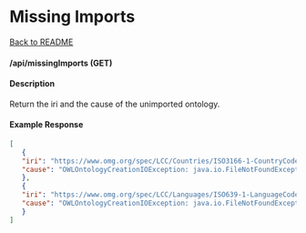 # Missing Imports

[Back to README](./README.md)

####  /api/missingImports (GET)

#### Description

Return the iri and the cause of the unimported ontology.

#### Example Response

```json
[
   {
   "iri": "https://www.omg.org/spec/LCC/Countries/ISO3166-1-CountryCodes/",
   "cause": "OWLOntologyCreationIOException: java.io.FileNotFoundException: https://www.omg.org/spec/LCC/Countries/ISO3166-1-CountryCodes/"
   },
   {
   "iri": "https://www.omg.org/spec/LCC/Languages/ISO639-1-LanguageCodes/",
   "cause": "OWLOntologyCreationIOException: java.io.FileNotFoundException: https://www.omg.org/spec/LCC/Languages/ISO639-1-LanguageCodes/"
   }
]
```